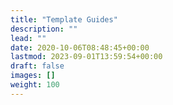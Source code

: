 ```yaml
---
title: "Template Guides"
description: ""
lead: ""
date: 2020-10-06T08:48:45+00:00
lastmod: 2023-09-01T13:59:54+00:00
draft: false
images: []
weight: 100
---
```

